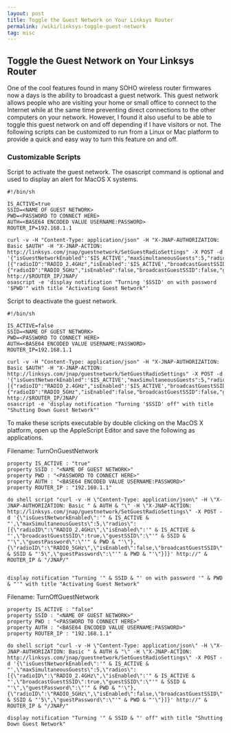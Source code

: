```yaml
---
layout: post
title: Toggle the Guest Network on Your Linksys Router
permalink: /wiki/linksys-toggle-guest-network
tag: misc
---
```


## Toggle the Guest Network on Your Linksys Router

One of the cool features found in many SOHO wireless router firmwares now a days is the ability to broadcast a guest network.  This guest network allows people who are visiting your home or small office to connect to the Internet while at the same time preventing direct connections to the other computers on your network.  However, I found it also useful to be able to toggle this guest network on and off depending if I have visitors or not.  The following scripts can be customized to run from a Linux or Mac platform to provide a quick and easy way to turn this feature on and off.

### Customizable Scripts

Script to activate the guest network.  The osascript command is optional and used to display an alert for MacOS X systems.

```
#!/bin/sh

IS_ACTIVE=true
SSID=<NAME OF GUEST NETWORK>
PWD=<PASSWORD TO CONNECT HERE>
AUTH=<BASE64 ENCODED VALUE USERNAME:PASSWORD>
ROUTER_IP=192.168.1.1

curl -v -H "Content-Type: application/json" -H "X-JNAP-AUTHORIZATION: Basic $AUTH" -H "X-JNAP-ACTION: http://linksys.com/jnap/guestnetwork/SetGuestRadioSettings" -X POST -d '{"isGuestNetworkEnabled":'$IS_ACTIVE',"maxSimultaneousGuests":5,"radios":[{"radioID":"RADIO_2.4GHz","isEnabled":'$IS_ACTIVE',"broadcastGuestSSID":true,"guestSSID":"'$SSID'","guestPassword":"'$PWD'"},{"radioID":"RADIO_5GHz","isEnabled":false,"broadcastGuestSSID":false,"guestSSID":"'$SSID'5","guestPassword":"'$PWD'"}]}' http://$ROUTER_IP/JNAP/
osascript -e 'display notification "Turning '$SSID' on with password '$PWD'" with title "Activating Guest Network"'
```

Script to deactivate the guest network.
```
#!/bin/sh

IS_ACTIVE=false
SSID=<NAME OF GUEST NETWORK>
PWD=<PASSWORD TO CONNECT HERE>
AUTH=<BASE64 ENCODED VALUE USERNAME:PASSWORD>
ROUTER_IP=192.168.1.1

curl -v -H "Content-Type: application/json" -H "X-JNAP-AUTHORIZATION: Basic $AUTH" -H "X-JNAP-ACTION: http://linksys.com/jnap/guestnetwork/SetGuestRadioSettings" -X POST -d '{"isGuestNetworkEnabled":'$IS_ACTIVE',"maxSimultaneousGuests":5,"radios":[{"radioID":"RADIO_2.4GHz","isEnabled":'$IS_ACTIVE',"broadcastGuestSSID":true,"guestSSID":"'$SSID'","guestPassword":"'$PWD'"},{"radioID":"RADIO_5GHz","isEnabled":false,"broadcastGuestSSID":false,"guestSSID":"'$SSID'5","guestPassword":"'$PWD'"}]}' http://$ROUTER_IP/JNAP/
osascript -e 'display notification "Turning '$SSID' off" with title "Shutting Down Guest Network"'
```

To make these scripts executable by double clicking on the MacOS X platform, open up the AppleScript Editor and save the following as applications.

Filename: TurnOnGuestNetwork
```
property IS_ACTIVE : "true"
property SSID : "<NAME OF GUEST NETWORK>"
property PWD : "<PASSWORD TO CONNECT HERE>"
property AUTH : "<BASE64 ENCODED VALUE USERNAME:PASSWORD>"
property ROUTER_IP : "192.168.1.1"

do shell script "curl -v -H \"Content-Type: application/json\" -H \"X-JNAP-AUTHORIZATION: Basic " & AUTH & "\" -H \"X-JNAP-ACTION: http://linksys.com/jnap/guestnetwork/SetGuestRadioSettings\" -X POST -d '{\"isGuestNetworkEnabled\":'" & IS_ACTIVE & "',\"maxSimultaneousGuests\":5,\"radios\":[{\"radioID\":\"RADIO_2.4GHz\",\"isEnabled\":'" & IS_ACTIVE & "',\"broadcastGuestSSID\":true,\"guestSSID\":\"'" & SSID & "'\",\"guestPassword\":\"'" & PWD & "'\"},{\"radioID\":\"RADIO_5GHz\",\"isEnabled\":false,\"broadcastGuestSSID\":false,\"guestSSID\":\"'" & SSID & "'5\",\"guestPassword\":\"'" & PWD & "'\"}]}' http://" & ROUTER_IP & "/JNAP/"


display notification "Turning '" & SSID & "' on with password '" & PWD & "'" with title "Activating Guest Network"
```

Filename: TurnOffGuestNetwork
```
property IS_ACTIVE : "false"
property SSID : "<NAME OF GUEST NETWORK>"
property PWD : "<PASSWORD TO CONNECT HERE>"
property AUTH : "<BASE64 ENCODED VALUE USERNAME:PASSWORD>"
property ROUTER_IP : "192.168.1.1"

do shell script "curl -v -H \"Content-Type: application/json\" -H \"X-JNAP-AUTHORIZATION: Basic " & AUTH & "\" -H \"X-JNAP-ACTION: http://linksys.com/jnap/guestnetwork/SetGuestRadioSettings\" -X POST -d '{\"isGuestNetworkEnabled\":'" & IS_ACTIVE & "',\"maxSimultaneousGuests\":5,\"radios\":[{\"radioID\":\"RADIO_2.4GHz\",\"isEnabled\":'" & IS_ACTIVE & "',\"broadcastGuestSSID\":true,\"guestSSID\":\"'" & SSID & "'\",\"guestPassword\":\"'" & PWD & "'\"},{\"radioID\":\"RADIO_5GHz\",\"isEnabled\":false,\"broadcastGuestSSID\":false,\"guestSSID\":\"'" & SSID & "'5\",\"guestPassword\":\"'" & PWD & "'\"}]}' http://" & ROUTER_IP & "/JNAP/"

display notification "Turning '" & SSID & "' off" with title "Shutting Down Guest Network"
```